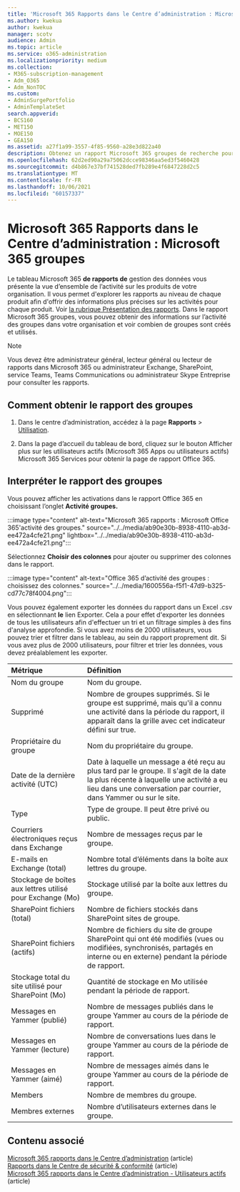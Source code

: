 ```yaml
---
title: 'Microsoft 365 Rapports dans le Centre d’administration : Microsoft 365 groupes'
ms.author: kwekua
author: kwekua
manager: scotv
audience: Admin
ms.topic: article
ms.service: o365-administration
ms.localizationpriority: medium
ms.collection:
- M365-subscription-management
- Adm_O365
- Adm_NonTOC
ms.custom:
- AdminSurgePortfolio
- AdminTemplateSet
search.appverid:
- BCS160
- MET150
- MOE150
- GEA150
ms.assetid: a27f1a99-3557-4f85-9560-a28e3d822a40
description: Obtenez un rapport Microsoft 365 groupes de recherche pour connaître les groupes et leurs activités.
ms.openlocfilehash: 62d2ed90a29a75062dcce98346aa5ed3f5460428
ms.sourcegitcommit: d4b867e37bf741528ded7fb289e4f6847228d2c5
ms.translationtype: MT
ms.contentlocale: fr-FR
ms.lasthandoff: 10/06/2021
ms.locfileid: "60157337"
---
```

# <a name="microsoft-365-reports-in-the-admin-center---microsoft-365-groups"></a>Microsoft 365 Rapports dans le Centre d’administration : Microsoft 365 groupes

Le tableau Microsoft 365 **de rapports de** gestion des données vous présente la vue d’ensemble de l’activité sur les produits de votre organisation. Il vous permet d'explorer les rapports au niveau de chaque produit afin d'offrir des informations plus précises sur les activités pour chaque produit. Voir [la rubrique Présentation des rapports](activity-reports.md). Dans le rapport Microsoft 365 groupes, vous pouvez obtenir des informations sur l’activité des groupes dans votre organisation et voir combien de groupes sont créés et utilisés.
  
> [!NOTE]
> Vous devez être administrateur général, lecteur général ou lecteur de rapports dans Microsoft 365 ou administrateur Exchange, SharePoint, service Teams, Teams Communications ou administrateur Skype Entreprise pour consulter les rapports.  
  
## <a name="how-to-get-to-the-groups-report"></a>Comment obtenir le rapport des groupes

1. Dans le centre d’administration, accédez à la page **Rapports** \> <a href="https://go.microsoft.com/fwlink/p/?linkid=2074756" target="_blank">Utilisation</a>.

2. Dans la page d’accueil  du tableau de bord, cliquez sur le bouton Afficher plus sur les utilisateurs actifs (Microsoft 365 Apps ou utilisateurs actifs) Microsoft 365 Services pour obtenir la page de rapport Office 365.
  
## <a name="interpret-the-groups-report"></a>Interpréter le rapport des groupes

Vous pouvez afficher les activations dans le rapport Office 365 en choisissant l’onglet **Activité groupes.**

:::image type="content" alt-text="Microsoft 365 rapports : Microsoft Office 365'activité des groupes." source="../../media/ab90e30b-8938-4110-ab3d-ee472a4cfe21.png" lightbox="../../media/ab90e30b-8938-4110-ab3d-ee472a4cfe21.png":::

Sélectionnez **Choisir des colonnes** pour ajouter ou supprimer des colonnes dans le rapport.

:::image type="content" alt-text="Office 365 d’activité des groupes : choisissez des colonnes." source="../../media/1600556a-f5f1-47d9-b325-cd77c78f4004.png":::

Vous pouvez également exporter les données du rapport dans un Excel .csv en sélectionnant **le** lien Exporter. Cela a pour effet d'exporter les données de tous les utilisateurs afin d'effectuer un tri et un filtrage simples à des fins d'analyse approfondie. Si vous avez moins de 2000 utilisateurs, vous pouvez trier et filtrer dans le tableau, au sein du rapport proprement dit. Si vous avez plus de 2000 utilisateurs, pour filtrer et trier les données, vous devez préalablement les exporter. 

|Métrique|Définition|
|:-----|:-----|
|Nom du groupe |Nom du groupe. |
|Supprimé |Nombre de groupes supprimés. Si le groupe est supprimé, mais qu'il a connu une activité dans la période du rapport, il apparaît dans la grille avec cet indicateur défini sur true. |
|Propriétaire du groupe |Nom du propriétaire du groupe. |
|Date de la dernière activité (UTC) |Date à laquelle un message a été reçu au plus tard par le groupe. Il s'agit de la date la plus récente à laquelle une activité a eu lieu dans une conversation par courrier, dans Yammer ou sur le site. |
|Type |Type de groupe. Il peut être privé ou public. |
|Courriers électroniques reçus dans Exchange |Nombre de messages reçus par le groupe.|
|E-mails en Exchange (total) |Nombre total d’éléments dans la boîte aux lettres du groupe. |
|Stockage de boîtes aux lettres utilisé pour Exchange (Mo) |Stockage utilisé par la boîte aux lettres du groupe. |
|SharePoint fichiers (total) |Nombre de fichiers stockés dans SharePoint sites de groupe. |
|SharePoint fichiers (actifs) |Nombre de fichiers du site de groupe SharePoint qui ont été modifiés (vues ou modifiées, synchronisés, partagés en interne ou en externe) pendant la période de rapport. |
|Stockage total du site utilisé pour SharePoint (Mo) |Quantité de stockage en Mo utilisée pendant la période de rapport. |
|Messages en Yammer (publié) |Nombre de messages publiés dans le groupe Yammer au cours de la période de rapport. |
|Messages en Yammer (lecture) |Nombre de conversations lues dans le groupe Yammer au cours de la période de rapport. |
|Messages en Yammer (aimé) |Nombre de messages aimés dans le groupe Yammer au cours de la période de rapport. |
|Members |Nombre de membres du groupe. |
|Membres externes |Nombre d’utilisateurs externes dans le groupe.|


## <a name="related-content"></a>Contenu associé

[Microsoft 365 rapports dans le Centre d’administration](activity-reports.md) (article)\
[Rapports dans le Centre de sécurité & conformité](../../compliance/reports-in-security-and-compliance.md) (article)\
[Microsoft 365 rapports dans le Centre d’administration - Utilisateurs actifs](../../admin/activity-reports/active-users-ww.md) (article)

